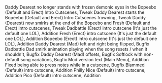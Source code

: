 Daddy Dearest no longer stands with frozen demonic eyes in the Bopeebo (Default and Erect) Intro Cutscenes, Tweak
Daddy Dearest starts the Bopeebo (Default and Erect) Intro Cutscenes frowning, Tweak
Daddy (Dearest) now smirks at the end of the Bopeebo and Fresh (Default and Erect) intro cutscenes, Tweak
Dadbattle (Erect) intro cutscene (It's just the default one LOL), Addition
Fresh (Erect) intro cutscene (It's just the default one LOL), Addition
Bopeebo (Erect) intro cutscene (It's just the default one LOL), Addition
Daddy Dearest (Mad) left and right being flipped, Bugfix
Dadbattle Dad smirk animation playing when the song resets / when it shouldn't, Bugfix
Daddy Dearest (Mad) offsets, Bugfix
Softlock with non-default song variations, Bugfix
Mod version text (Main Menu), Addition
Fixed being able to press notes while in a cutscene, Bugfix
Blammed (Default) intro cutscene, Addition
Philly Nice (Default) intro cutscene, Addition
Pico (Default) intro cutscene, Addition